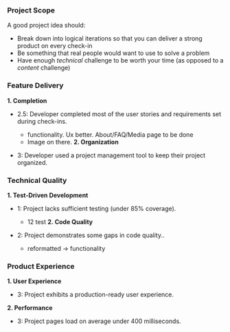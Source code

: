 ### Project Scope

A good project idea should:

* Break down into logical iterations so that you can deliver a strong product on every check-in
* Be something that real people would want to use to solve a problem
* Have enough *technical* challenge to be worth your time (as opposed to a *content* challenge)

### Feature Delivery

**1. Completion**

* 2.5: Developer completed most of the user stories and requirements set during check-ins.
  - functionality. Ux better. About/FAQ/Media page to be done
  - Image on there.
**2. Organization**

* 3: Developer used a project management tool to keep their project organized.

### Technical Quality

**1. Test-Driven Development**

* 1: Project lacks sufficient testing (under 85% coverage).
  - 12 test
**2. Code Quality**

* 2: Project demonstrates some gaps in code quality..
  - reformatted -> functionality
### Product Experience

**1. User Experience**

* 3: Project exhibits a production-ready user experience.

**2. Performance**

* 3: Project pages load on average under 400 milliseconds.
